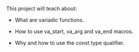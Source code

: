 This project will teach about:

* What are variadic functions.

* How to use va_start, va_arg and va_end macros.

* Why and how to use the const type qualifier.
